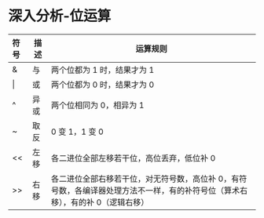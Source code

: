 # 深入分析-位运算

| 符号 | 描述 | 运算规则                                                                                                                       |
| :--- | ---- | ------------------------------------------------------------------------------------------------------------------------------ |
| &    | 与   | 两个位都为 1 时，结果才为 1                                                                                                    |
| \|   | 或   | 两个位都为 0 时，结果才为 0                                                                                                    |
| ^    | 异或 | 两个位相同为 0，相异为 1                                                                                                       |
| ~    | 取反 | 0 变 1，1 变 0                                                                                                                 |
| <<   | 左移 | 各二进位全部左移若干位，高位丢弃，低位补 0                                                                                     |
| >>   | 右移 | 各二进位全部右移若干位，对无符号数，高位补 0，有符号数，各编译器处理方法不一样，有的补符号位（算术右移），有的补 0（逻辑右移） |
